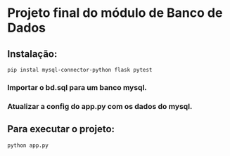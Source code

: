 # Projeto final do módulo de Banco de Dados 

## Instalação:

`pip instal mysql-connector-python flask pytest`

### Importar o bd.sql para um banco mysql.

### Atualizar a config do app.py com os dados do mysql.

## Para executar o projeto:

`python app.py`